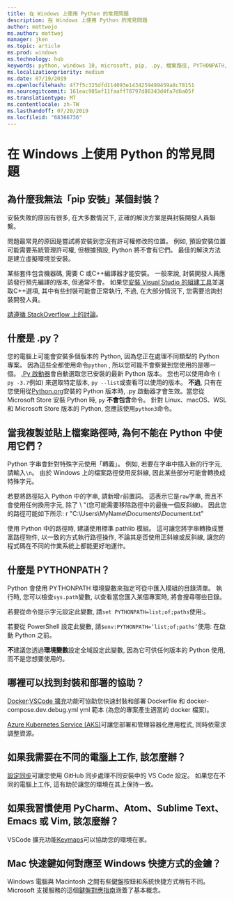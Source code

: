 ```yaml
---
title: 在 Windows 上使用 Python 的常見問題
description: 在 Windows 上使用 Python 的常見問題
author: mattwojo
ms.author: mattwoj
manager: jken
ms.topic: article
ms.prod: windows
ms.technology: hub
keywords: python, windows 10, microsoft, pip, .py, 檔案路徑, PYTHONPATH, python 部署, python 封裝
ms.localizationpriority: medium
ms.date: 07/19/2019
ms.openlocfilehash: 4f7f5c325dfd114093e1434259489459a8c78151
ms.sourcegitcommit: 161eac985af11faaff78797d86343d4fa7d6a05f
ms.translationtype: MT
ms.contentlocale: zh-TW
ms.lasthandoff: 07/20/2019
ms.locfileid: "68366736"
---
```

# <a name="frequently-asked-questions-about-using-python-on-windows"></a>在 Windows 上使用 Python 的常見問題

## <a name="why-cant-i-pip-install-a-certain-package"></a>為什麼我無法「pip 安裝」某個封裝？

安裝失敗的原因有很多, 在大多數情況下, 正確的解決方案是與封裝開發人員聯繫。

問題最常見的原因是嘗試將安裝到您沒有許可權修改的位置。 例如, 預設安裝位置可能需要系統管理許可權, 但根據預設, Python 將不會有它們。 最佳的解決方法是建立虛擬環境並安裝。

某些套件包含機器碼, 需要 C 或C++編譯器才能安裝。 一般來說, 封裝開發人員應該發行預先編譯的版本, 但通常不會。 如果您[安裝 Visual Studio 的組建工具](https://visualstudio.microsoft.com/downloads/#build-tools-for-visual-studio-2019)並選取C++選項, 其中有些封裝可能會正常執行, 不過, 在大部分情況下, 您需要洽詢封裝開發人員。

[請遵循 StackOverflow 上的討論](https://stackoverflow.com/questions/4750806/how-do-i-install-pip-on-windows/12476379)。

## <a name="what-is-pyexe"></a>什麼是 .py？

您的電腦上可能會安裝多個版本的 Python, 因為您正在處理不同類型的 Python 專案。 因為這些全都使用命令`python` , 所以您可能不會察覺到您使用的是哪一個。 [.Py 啟動器](https://docs.python.org/3/using/windows.html#launcher)會自動選取您已安裝的最新 Python 版本。 您也可以使用命令 ( `py -3.7`例如) 來選取特定版本, `py --list`或查看可以使用的版本。 **不過**, 只有在您使用從[Python.org](https://www.python.org/downloads/windows/)安裝的 Python 版本時, .py 啟動器才會生效。當您從 Microsoft Store 安裝 Python 時, `py` **不會包含**命令。 針對 Linux、macOS、WSL 和 Microsoft Store 版本的 Python, 您應該使用`python3`命令。

## <a name="why-dont-file-paths-work-in-python-when-i-copy-paste-them"></a>當我複製並貼上檔案路徑時, 為何不能在 Python 中使用它們？

Python 字串會針對特殊字元使用「轉義」。 例如, 若要在字串中插入新的行字元, 請輸入`\n`。 由於 Windows 上的檔案路徑使用反斜線, 因此某些部分可能會轉換成特殊字元。

若要將路徑貼入 Python 中的字串, 請新增`r`前置詞。 這表示它是`raw`字串, 而且不會使用任何換用字元, 除了 \ "(您可能需要移除路徑中的最後一個反斜線)。 因此您的路徑可能如下所示: r "C:\Users\MyName\Documents\Document.txt"

使用 Python 中的路徑時, 建議使用標準 pathlib 模組。 這可讓您將字串轉換成豐富路徑物件, 以一致的方式執行路徑操作, 不論其是否使用正斜線或反斜線, 讓您的程式碼在不同的作業系統上都能更好地運作。

## <a name="what-is-pythonpath"></a>什麼是 PYTHONPATH？

Python 會使用 PYTHONPATH 環境變數來指定可從中匯入模組的目錄清單。 執行時, 您可以檢查`sys.path`變數, 以查看當您匯入某個專案時, 將會搜尋哪些目錄。

若要從命令提示字元設定此變數, 請`set PYTHONPATH=list;of;paths`使用:。

若要從 PowerShell 設定此變數, 請`$env:PYTHONPATH=’list;of;paths’`使用: 在啟動 Python 之前。

**不**建議您透過**環境變數**設定全域設定此變數, 因為它可供任何版本的 Python 使用, 而不是您想要使用的。

## <a name="where-can-i-find-help-with-packaging-and-deployment"></a>哪裡可以找到封裝和部署的協助？

[Docker](https://code.visualstudio.com/docs/azure/docker):[VSCode 擴充](https://code.visualstudio.com/docs/azure/docker)功能可協助您快速封裝和部署 Dockerfile 和 docker-compose.dev.debug.yml yml 範本 (為您的專案產生適當的 docker 檔案)。

[Azure Kubernetes Service (AKS)](https://docs.microsoft.com/azure/aks/)可讓您部署和管理容器化應用程式, 同時依需求調整資源。

## <a name="what-if-i-need-to-work-across-different-machines"></a>如果我需要在不同的電腦上工作, 該怎麼辦？

[設定同步](https://marketplace.visualstudio.com/items?itemName=Shan.code-settings-sync)可讓您使用 GitHub 同步處理不同安裝中的 VS Code 設定。 如果您在不同的電腦上工作, 這有助於讓您的環境在其上保持一致。

## <a name="what-if-im-used-to-using-pycharm-atom-sublime-text-emacs-or-vim"></a>如果我習慣使用 PyCharm、Atom、Sublime Text、Emacs 或 Vim, 該怎麼辦？

VSCode 擴充功能[Keymaps](https://marketplace.visualstudio.com/search?target=VSCode&category=Keymaps&sortBy=Downloads)可以協助您的環境在家。

## <a name="how-do-mac-shortcut-keys-map-to-windows-shortcut-keys"></a>Mac 快速鍵如何對應至 Windows 快捷方式的金鑰？

Windows 電腦與 Macintosh 之間有些鍵盤按鈕和系統快捷方式稍有不同。 Microsoft 支援服務的這個[鍵盤對應指南](https://support.microsoft.com/help/970299/keyboard-mappings-using-a-pc-keyboard-on-a-macintosh)涵蓋了基本概念。
